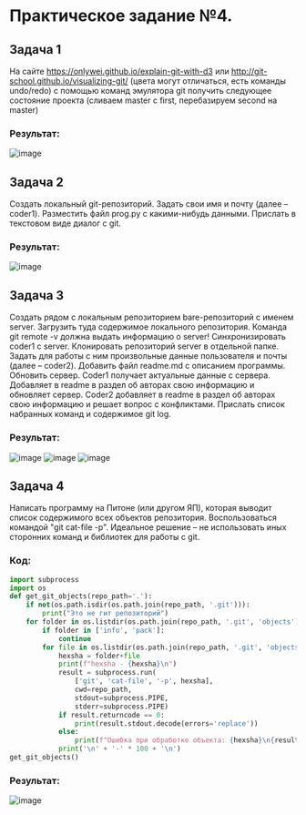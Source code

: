 # Практическое задание №4.

## Задача 1

На сайте https://onlywei.github.io/explain-git-with-d3 или http://git-school.github.io/visualizing-git/ (цвета могут отличаться, есть команды undo/redo) с помощью команд эмулятора git получить следующее состояние проекта (сливаем master с first, перебазируем second на master)

### Результат:
![image](https://github.com/user-attachments/assets/9725a211-8cef-4718-93d1-b20d2ee0aa66)

## Задача 2

Создать локальный git-репозиторий. Задать свои имя и почту (далее – coder1). Разместить файл prog.py с какими-нибудь данными. Прислать в текстовом виде диалог с git.
### Результат:
![image](https://github.com/user-attachments/assets/4fb7dad4-7465-4757-9a0a-2fd01a3aac02)

## Задача 3

Создать рядом с локальным репозиторием bare-репозиторий с именем server. Загрузить туда содержимое локального репозитория. Команда git remote -v должна выдать информацию о server! Синхронизировать coder1 с server.
Клонировать репозиторий server в отдельной папке. Задать для работы с ним произвольные данные пользователя и почты (далее – coder2). Добавить файл readme.md с описанием программы. Обновить сервер.
Coder1 получает актуальные данные с сервера. Добавляет в readme в раздел об авторах свою информацию и обновляет сервер.
Coder2 добавляет в readme в раздел об авторах свою информацию и решает вопрос с конфликтами.
Прислать список набранных команд и содержимое git log.
### Результат:
![image](https://github.com/user-attachments/assets/3ec453be-784a-4a54-bbaf-c7ca1657c1c5)
![image](https://github.com/user-attachments/assets/6742930a-3108-4ebe-9cb6-7be7736cf5b3)
![image](https://github.com/user-attachments/assets/c2848009-9659-4bf6-b357-62c5f4c69e23)

## Задача 4

Написать программу на Питоне (или другом ЯП), которая выводит список содержимого всех объектов репозитория. Воспользоваться командой "git cat-file -p". Идеальное решение – не использовать иных сторонних команд и библиотек для работы с git.
### Код: 
```python
import subprocess
import os
def get_git_objects(repo_path='.'):
    if not(os.path.isdir(os.path.join(repo_path, '.git'))):
        print("Это не гит репозиторий")
    for folder in os.listdir(os.path.join(repo_path, '.git', 'objects')):
        if folder in ['info', 'pack']:
            continue
        for file in os.listdir(os.path.join(repo_path, '.git', 'objects', folder)):
            hexsha = folder+file
            print(f"hexsha - {hexsha}\n")
            result = subprocess.run(
                ['git', 'cat-file', '-p', hexsha],
                cwd=repo_path,
                stdout=subprocess.PIPE,
                stderr=subprocess.PIPE)
            if result.returncode == 0:
                print(result.stdout.decode(errors='replace'))
            else:
                print(f"Ошибка при обработке объекта: {hexsha}\n{result.stderr}")
            print('\n' + '-' * 100 + '\n')
get_git_objects()
```
### Результат:
![image](https://github.com/user-attachments/assets/8a275d78-0211-471b-8a2f-1d512ce64ba5)

